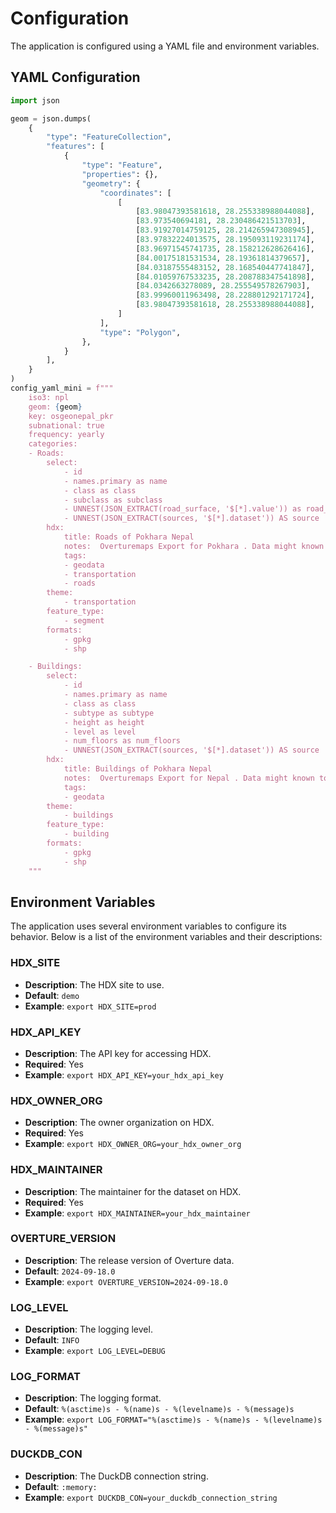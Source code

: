 # Configuration

The application is configured using a YAML file and environment variables.

## YAML Configuration

```python
import json

geom = json.dumps(
    {
        "type": "FeatureCollection",
        "features": [
            {
                "type": "Feature",
                "properties": {},
                "geometry": {
                    "coordinates": [
                        [
                            [83.98047393581618, 28.255338988044088],
                            [83.973540694181, 28.230486421513703],
                            [83.91927014759125, 28.214265947308945],
                            [83.97832224013575, 28.195093119231174],
                            [83.96971545741735, 28.158212628626416],
                            [84.00175181531534, 28.19361814379657],
                            [84.03187555483152, 28.168540447741847],
                            [84.01059767533235, 28.208788347541898],
                            [84.0342663278089, 28.255549578267903],
                            [83.99960011963498, 28.228801292171724],
                            [83.98047393581618, 28.255338988044088],
                        ]
                    ],
                    "type": "Polygon",
                },
            }
        ],
    }
)
config_yaml_mini = f"""
    iso3: npl
    geom: {geom}
    key: osgeonepal_pkr
    subnational: true
    frequency: yearly
    categories:
    - Roads:
        select:
            - id
            - names.primary as name
            - class as class
            - subclass as subclass
            - UNNEST(JSON_EXTRACT(road_surface, '$[*].value')) as road_surface
            - UNNEST(JSON_EXTRACT(sources, '$[*].dataset')) AS source
        hdx:
            title: Roads of Pokhara Nepal
            notes:  Overturemaps Export for Pokhara . Data might known to have errors however gone through validation checks to detect map errors, breakage, and vandalism . Sources would be combination of OSM and Other openly available datasets in the region including facebook roads and ESRI community datasets
            tags:
            - geodata
            - transportation
            - roads
        theme:
            - transportation
        feature_type:
            - segment
        formats:
            - gpkg
            - shp

    - Buildings:
        select:
            - id
            - names.primary as name
            - class as class
            - subtype as subtype
            - height as height
            - level as level
            - num_floors as num_floors
            - UNNEST(JSON_EXTRACT(sources, '$[*].dataset')) AS source
        hdx:
            title: Buildings of Pokhara Nepal
            notes:  Overturemaps Export for Nepal . Data might known to have errors however gone through validation checks to detect map errors, breakage, and vandalism . Sources would be combination of OSM and Other openly available datasets in the region including facebook roads and ESRI community datasets
            tags:
            - geodata
        theme:
            - buildings
        feature_type:
            - building
        formats:
            - gpkg
            - shp
    """

```

## Environment Variables

The application uses several environment variables to configure its behavior. Below is a list of the environment variables and their descriptions:

### HDX_SITE

- **Description**: The HDX site to use.
- **Default**: `demo`
- **Example**: `export HDX_SITE=prod`

### HDX_API_KEY

- **Description**: The API key for accessing HDX.
- **Required**: Yes
- **Example**: `export HDX_API_KEY=your_hdx_api_key`

### HDX_OWNER_ORG

- **Description**: The owner organization on HDX.
- **Required**: Yes
- **Example**: `export HDX_OWNER_ORG=your_hdx_owner_org`

### HDX_MAINTAINER

- **Description**: The maintainer for the dataset on HDX.
- **Required**: Yes
- **Example**: `export HDX_MAINTAINER=your_hdx_maintainer`

### OVERTURE_VERSION

- **Description**: The release version of Overture data.
- **Default**: `2024-09-18.0`
- **Example**: `export OVERTURE_VERSION=2024-09-18.0`

### LOG_LEVEL

- **Description**: The logging level.
- **Default**: `INFO`
- **Example**: `export LOG_LEVEL=DEBUG`

### LOG_FORMAT

- **Description**: The logging format.
- **Default**: `%(asctime)s - %(name)s - %(levelname)s - %(message)s`
- **Example**: `export LOG_FORMAT="%(asctime)s - %(name)s - %(levelname)s - %(message)s"`

### DUCKDB_CON

- **Description**: The DuckDB connection string.
- **Default**: `:memory:`
- **Example**: `export DUCKDB_CON=your_duckdb_connection_string`